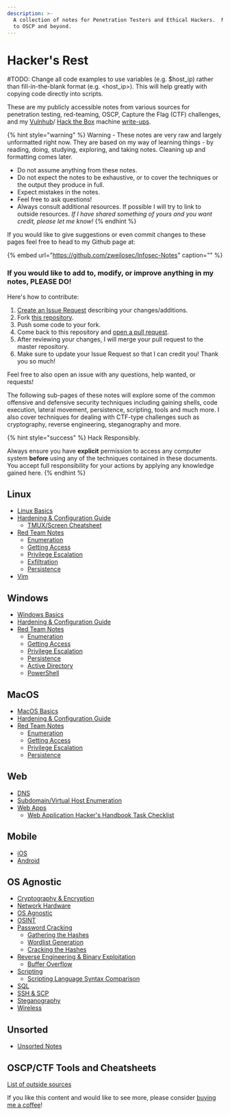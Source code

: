 ```yaml
---
description: >-
  A collection of notes for Penetration Testers and Ethical Hackers.  My journey
  to OSCP and beyond.
---
```


# Hacker's Rest

\#TODO: Change all code examples to use variables \(e.g. $host\_ip\) rather than fill-in-the-blank format \(e.g. &lt;host\_ip&gt;\). This will help greatly with copying code directly into scripts.

These are my publicly accessible notes from various sources for penetration testing, red-teaming, OSCP, Capture the Flag \(CTF\) challenges, and my [Vulnhub](https://www.vulnhub.com/)/ [Hack the Box](https://hackthebox.eu) machine [write-ups](https://zweilosec.gitbook.io/htb-writeups/).

{% hint style="warning" %}
Warning - These notes are very raw and largely unformatted right now. They are based on my way of learning things - by reading, doing, studying, exploring, and taking notes. Cleaning up and formatting comes later.

* Do not assume anything from these notes.
* Do not expect the notes to be exhaustive, or to cover the techniques or the output they produce in full.
* Expect mistakes in the notes.
* Feel free to ask questions!
* Always consult additional resources. If possible I will try to link to outside resources.  _If I have shared something of yours and you want credit, please let me know!_
{% endhint %}

If you would like to give suggestions or even commit changes to these pages feel free to head to my Github page at:

{% embed url="https://github.com/zweilosec/Infosec-Notes" caption="" %}

### If you would like to add to, modify, or improve anything in my notes, PLEASE DO!

Here's how to contribute:

1. [Create an Issue Request](https://github.com/zweilosec/Infosec-Notes/issues) describing your changes/additions.
2. Fork [this repository](https://github.com/zweilosec/Infosec-Notes).
3. Push some code to your fork.
4. Come back to this repository and [open a pull request](https://github.com/zweilosec/Infosec-Notes/pulls).
5. After reviewing your changes, I will merge your pull request to the master repository.
6. Make sure to update your Issue Request so that I can credit you! Thank you so much!

Feel free to also open an issue with any questions, help wanted, or requests!

The following sub-pages of these notes will explore some of the common offensive and defensive security techniques including gaining shells, code execution, lateral movement, persistence, scripting, tools and much more. I also cover techniques for dealing with CTF-type challenges such as cryptography, reverse engineering, steganography and more.

{% hint style="success" %}
Hack Responsibly.

Always ensure you have **explicit** permission to access any computer system **before** using any of the techniques contained in these documents. You accept full responsibility for your actions by applying any knowledge gained here.
{% endhint %}

## Linux

* [Linux Basics](linux-1/linux-basics.md)
* [Hardening & Configuration Guide ](linux-1/linux-hardening/)
  * [TMUX/Screen Cheatsheet](linux-1/linux-hardening/tmux-screen-cheatsheet.md)
* [Red Team Notes](linux-1/linux-redteam/)
  * [Enumeration](linux-1/linux-redteam/enumeration.md)
  * [Getting Access](linux-1/linux-redteam/getting-access.md)
  * [Privilege Escalation](linux-1/linux-redteam/privilege-escalation.md)
  * [Exfiltration](linux-1/linux-redteam/exfiltration.md)
  * [Persistence](linux-1/linux-redteam/persistance.md)
* [Vim](linux-1/vim.md)

## Windows

* [Windows Basics](windows-1/windows-basics.md)
* [Hardening & Configuration Guide](windows-1/windows-hardening.md)  
* [Red Team Notes](windows-1/windows-redteam/)
  * [Enumeration](windows-1/windows-redteam/enumeration.md)
  * [Getting Access](windows-1/windows-redteam/getting-access.md)
  * [Privilege Escalation](windows-1/windows-redteam/privilege-escalation.md)
  * [Persistence](windows-1/windows-redteam/persistence.md)
  * [Active Directory](windows-1/windows-redteam/active-directory.md)
  * [PowerShell](windows-1/powershell.md)

## MacOS

* [MacOS Basics](macos/macos-basics.md)
* [Hardening & Configuration Guide](macos/macos-hardening.md)
* [Red Team Notes](macos/macos-redteam/)
  * [Enumeration](macos/macos-redteam/enumeration.md)
  * [Getting Access](macos/macos-redteam/getting-access.md)
  * [Privilege Escalation](macos/macos-redteam/privilege-escalation.md)
  * [Persistence](macos/macos-redteam/persistence.md)

## Web

* [DNS](web/dns.md)
* [Subdomain/Virtual Host Enumeration](web/web-notes/subdomain-virtual-host-enumeration.md)
* [Web Apps](web/web-notes/)
  * [Web Application Hacker's Handbook Task Checklist](web/web-notes/the-web-application-hackers-handbook.md)

## Mobile

* [iOS](mobile/ios.md)
* [Android](mobile/android.md)

## OS Agnostic

* [Cryptography & Encryption](os-agnostic/password-cracking/)
* [Network Hardware](os-agnostic/network-hardware.md)
* [OS Agnostic](os-agnostic/os_agnostic.md)
* [OSINT](os-agnostic/osint.md)
* [Password Cracking](os-agnostic/password-cracking/)
  * [Gathering the Hashes](os-agnostic/password-cracking/gathering-the-hashes.md)
  * [Wordlist Generation](os-agnostic/password-cracking/wordlist-manipulation.md)
  * [Cracking the Hashes](os-agnostic/password-cracking/cracking-the-hashes.md)
* [Reverse Engineering & Binary Exploitation](os-agnostic/reverse-engineering-and-binary-exploitation/)
  * [Buffer Overflow](os-agnostic/reverse-engineering-and-binary-exploitation/buffer-overflow.md)
* [Scripting](os-agnostic/scripting/)
  * [Scripting Language Syntax Comparison](os-agnostic/scripting/script-language-comparison.md)
* [SQL](os-agnostic/sql.md)
* [SSH & SCP](os-agnostic/ssh-and-scp.md)
* [Steganography](os-agnostic/steganography.md)
* [Wireless](os-agnostic/wifi.md)

## Unsorted

* [Unsorted Notes](untitled.md)

## OSCP/CTF Tools and Cheatsheets

[List of outside sources](tools-cheatsheets.md)

If you like this content and would like to see more, please consider [buying me a coffee](https://www.buymeacoffee.com/zweilosec)!


